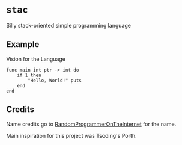 # `stac`
Silly stack-oriented simple programming language

## Example

Vision for the Language
```
func main int ptr -> int do
    if 1 then
        "Hello, World!" puts
    end
end
```

## Credits

Name credits go to [RandomProgrammerOnTheInternet](https://github.com/RandomProgrammerOnTheInternet) for the name. 

Main inspiration for this project was Tsoding's Porth.
